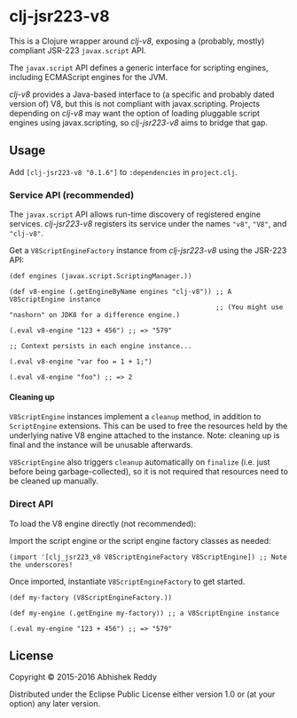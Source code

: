 # clj-jsr223-v8

This is a Clojure wrapper around *clj-v8*, exposing a (probably, mostly) compliant JSR-223 `javax.script` API.

The `javax.script` API defines a generic interface for scripting engines, including ECMAScript engines for the JVM.

*clj-v8* provides a Java-based interface to (a specific and probably dated version of) V8, but this is not compliant with javax.scripting. Projects depending on *clj-v8* may want the option of loading pluggable script engines using javax.scripting, so *clj-jsr223-v8* aims to bridge that gap.


## Usage

Add `[clj-jsr223-v8 "0.1.6"]` to `:dependencies` in `project.clj`.

### Service API (recommended)

The `javax.script` API allows run-time discovery of registered engine services. *clj-jsr223-v8* registers its service under the names `"v8"`, `"V8"`, and `"clj-v8"`.

Get a `V8ScriptEngineFactory` instance from *clj-jsr223-v8* using the JSR-223 API:

    (def engines (javax.script.ScriptingManager.))

    (def v8-engine (.getEngineByName engines "clj-v8")) ;; A V8ScriptEngine instance
                                                        ;; (You might use "nashorn" on JDK8 for a difference engine.)

    (.eval v8-engine "123 + 456") ;; => "579"

    ;; Context persists in each engine instance...

    (.eval v8-engine "var foo = 1 + 1;")

    (.eval v8-engine "foo") ;; => 2


#### Cleaning up

`V8ScriptEngine` instances implement a `cleanup` method, in addition to `ScriptEngine` extensions. This can be used to free the resources held by the underlying native V8 engine attached to the instance. Note: cleaning up is final and the instance will be unusable afterwards.

`V8ScriptEngine` also triggers `cleanup` automatically on `finalize` (i.e. just before being garbage-collected), so it is not required that resources need to be cleaned up manually.


### Direct API

To load the V8 engine directly (not recommended):

Import the script engine or the script engine factory classes as needed:

    (import '[clj_jsr223_v8 V8ScriptEngineFactory V8ScriptEngine]) ;; Note the underscores!

Once imported, instantiate `V8ScriptEngineFactory` to get started.

    (def my-factory (V8ScriptEngineFactory.))

    (def my-engine (.getEngine my-factory)) ;; a V8ScriptEngine instance

    (.eval my-engine "123 + 456") ;; => "579"


## License

Copyright © 2015-2016 Abhishek Reddy

Distributed under the Eclipse Public License either version 1.0 or (at
your option) any later version.
